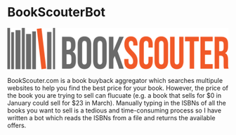 # BookScouterBot

![Book Scouter Logo](bks_logo.svg "Title")

BookScouter.com is a book buyback aggregator which searches multipule websites to help you find the best price for your book. However, the price of the book you are trying to sell can flucuate (e.g. a book that sells for $0 in January could sell for $23 in March). Manually typing in the ISBNs of all the books you want to sell is a tedious and time-consuming process so I have written a bot which reads the ISBNs from a file and returns the available offers.

